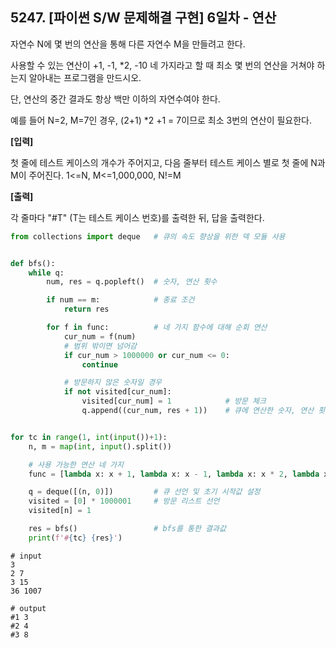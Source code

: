 ## 5247. [파이썬 S/W 문제해결 구현] 6일차 - 연산

자연수 N에 몇 번의 연산을 통해 다른 자연수 M을 만들려고 한다.

사용할 수 있는 연산이 +1, -1, *2, -10 네 가지라고 할 때 최소 몇 번의 연산을 거쳐야 하는지 알아내는 프로그램을 만드시오.

단, 연산의 중간 결과도 항상 백만 이하의 자연수여야 한다.

예를 들어 N=2, M=7인 경우, (2+1) *2 +1 = 7이므로 최소 3번의 연산이 필요한다.


**[입력]**

첫 줄에 테스트 케이스의 개수가 주어지고, 다음 줄부터 테스트 케이스 별로 첫 줄에 N과 M이 주어진다. 1<=N, M<=1,000,000, N!=M

**[출력]**

각 줄마다 "#T" (T는 테스트 케이스 번호)를 출력한 뒤, 답을 출력한다.



```python
from collections import deque   # 큐의 속도 향상을 위한 덱 모듈 사용


def bfs():
    while q:
        num, res = q.popleft()  # 숫자, 연산 횟수

        if num == m:            # 종료 조건
            return res

        for f in func:          # 네 가지 함수에 대해 순회 연산
            cur_num = f(num)
            # 범위 밖이면 넘어감
            if cur_num > 1000000 or cur_num <= 0:
                continue

            # 방문하지 않은 숫자일 경우
            if not visited[cur_num]:
                visited[cur_num] = 1            # 방문 체크
                q.append((cur_num, res + 1))    # 큐에 연산한 숫자, 연산 횟수 추가


for tc in range(1, int(input())+1):
    n, m = map(int, input().split())

    # 사용 가능한 연산 네 가지
    func = [lambda x: x + 1, lambda x: x - 1, lambda x: x * 2, lambda x: x - 10]

    q = deque([(n, 0)])         # 큐 선언 및 초기 시작값 설정
    visited = [0] * 1000001     # 방문 리스트 선언
    visited[n] = 1

    res = bfs()                 # bfs를 통한 결과값
    print(f'#{tc} {res}')
```

```
# input
3
2 7
3 15
36 1007

# output
#1 3
#2 4
#3 8
```


